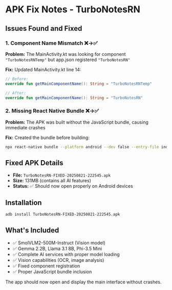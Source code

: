 # APK Fix Notes - TurboNotesRN

## Issues Found and Fixed

### 1. **Component Name Mismatch** ❌→✅
**Problem:** The MainActivity.kt was looking for component `"TurboNotesRNTemp"` but app.json registered `"TurboNotesRN"`

**Fix:** Updated MainActivity.kt line 14:
```kotlin
// Before:
override fun getMainComponentName(): String = "TurboNotesRNTemp"

// After:
override fun getMainComponentName(): String = "TurboNotesRN"
```

### 2. **Missing React Native Bundle** ❌→✅
**Problem:** The APK was built without the JavaScript bundle, causing immediate crashes

**Fix:** Created the bundle before building:
```bash
npx react-native bundle --platform android --dev false --entry-file index.js --bundle-output android/app/src/main/assets/index.android.bundle --assets-dest android/app/src/main/res
```

## Fixed APK Details

- **File:** `TurboNotesRN-FIXED-20250821-222545.apk`
- **Size:** 131MB (contains all AI features)
- **Status:** ✅ Should now open properly on Android devices

## Installation

```bash
adb install TurboNotesRN-FIXED-20250821-222545.apk
```

## What's Included

- ✅ SmolVLM2-500M-Instruct (Vision model)
- ✅ Gemma 2.2B, Llama 3.1 8B, Phi-3.5 Mini
- ✅ Complete AI services with proper model loading
- ✅ Vision capabilities (OCR, image analysis)
- ✅ Fixed component registration
- ✅ Proper JavaScript bundle inclusion

The app should now open and display the main interface without crashes.
